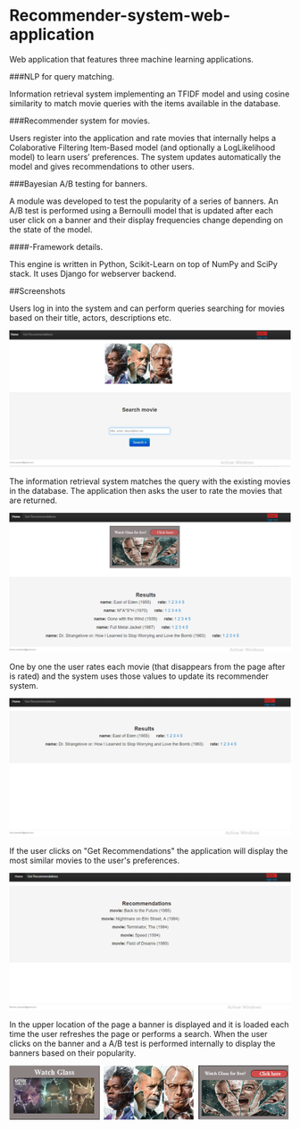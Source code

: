# Recommender-system-web-application

Web application that features three machine learning applications.

###NLP for query matching.

Information retrieval system implementing an TFIDF model and using cosine similarity to match
movie queries with the items available in the database.

###Recommender system for movies.

Users register into the application and rate movies that internally helps 
a Colaborative Filtering Item-Based model (and optionally a LogLikelihood 
model) to learn users’ preferences. 
The system updates automatically the model and gives recommendations to 
other users.

###Bayesian A/B testing for banners.

A module was developed to test the popularity of a series of banners.
An A/B test is performed using a Bernoulli model that is updated after each user click on a banner
and their display frequencies change depending on the state of the model.


####-Framework details.

This engine is written in Python, Scikit-Learn on top of NumPy and SciPy stack. It uses Django for webserver backend.

##Screenshots

Users log in into the system and can perform queries searching for movies based on their title, actors, descriptions etc.

![Home page](recommender1.png)

The information retrieval system matches the query with the existing movies in the database. The application then
asks the user to rate the movies that are returned.

![Information retrieval](recommender2.png) 

One by one the user rates each movie (that disappears from the page after is rated) and the system uses those values to update 
its recommender system.

![Model update](recommender3.png)

If the user clicks on "Get Recommendations" the application will display the most similar movies to
the user's preferences.  

![Recommender System](recommender4.png)  

In the upper location of the page a banner is displayed and it is loaded each time the user refreshes the page or performs a search.
When the user clicks on the banner and a A/B test is performed internally
to display the banners based on their popularity.

![Banner A/B test](recommender5.png) 


